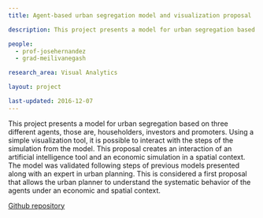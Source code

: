 ```yaml
---
title: Agent-based urban segregation model and visualization proposal

description: This project presents a model for urban segregation based on three different agents, those are, householders, investors and promoters. Using a simple visualization tool, it is possible to interact with the steps of the simulation from the model. This proposal creates an interaction of an artificial intelligence tool and an economic simulation in a spatial context. The model was validated following steps of previous models presented along with an expert in urban planning. This is considered a first proposal that allows the urban planner to understand the systematic behavior of the agents under an economic and spatial context.

people:
  - prof-josehernandez
  - grad-meilivanegash

research_area: Visual Analytics  

layout: project

last-updated: 2016-12-07
---
```


This project presents a model for urban segregation based on three different agents, those are, householders, investors and promoters. Using a simple visualization tool, it is possible to interact with the steps of the simulation from the model. This proposal creates an interaction of an artificial intelligence tool and an economic simulation in a spatial context. The model was validated following steps of previous models presented along with an expert in urban planning. This is considered a first proposal that allows the urban planner to understand the systematic behavior of the agents under an economic and spatial context.

[Github repository](https://github.com/mvanegas10/kobdig-validation)